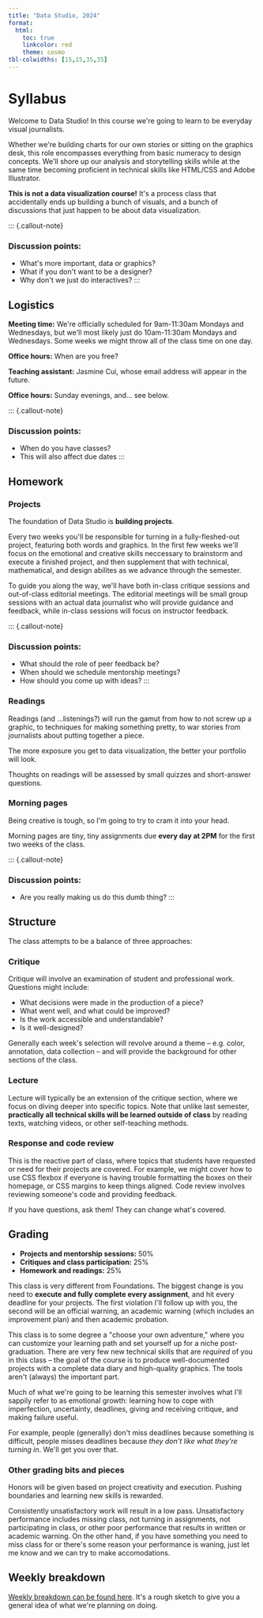 ```yaml
---
title: "Data Studio, 2024"
format:
  html:
    toc: true
    linkcolor: red
    theme: cosmo
tbl-colwidths: [15,15,35,35]
---
```


# Syllabus

Welcome to Data Studio! In this course we're going to learn to be everyday visual journalists.

Whether we're building charts for our own stories or sitting on the graphics desk, this role encompasses everything from basic numeracy to design concepts. We'll shore up our analysis and storytelling skills while at the same time becoming proficient in technical skills like HTML/CSS and Adobe Illustrator.

**This is not a data visualization course!** It's a process class that accidentally ends up building a bunch of visuals, and a bunch of discussions that just happen to be about data visualization.

::: {.callout-note}
### Discussion points:

- What's more important, data or graphics?
- What if you don't want to be a designer?
- Why don't we just do interactives?
:::

## Logistics

**Meeting time:** We're officially scheduled for 9am-11:30am Mondays and Wednesdays, but we'll most likely just do 10am-11:30am Mondays and Wednesdays. Some weeks we might throw all of the class time on one day.

**Office hours:** When are you free?

**Teaching assistant:** Jasmine Cui, whose email address will appear in the future.

**Office hours:** Sunday evenings, and... see below.

::: {.callout-note}
### Discussion points:

- When do you have classes?
- This will also affect due dates
:::

## Homework

### Projects

The foundation of Data Studio is **building projects**.

Every two weeks you'll be responsible for turning in a fully-fleshed-out project, featuring both words and graphics. In the first few weeks we'll focus on the emotional and creative skills neccessary to brainstorm and execute a finished project, and then supplement that with technical, mathematical, and design abilites as we advance through the semester.

To guide you along the way, we'll have both in-class critique sessions and out-of-class editorial meetings. The editorial meetings will be small group sessions with an actual data journalist who will provide guidance and feedback, while in-class sessions will focus on instructor feedback.

::: {.callout-note}
### Discussion points:

- What should the role of peer feedback be?
- When should we schedule mentorship meetings?
- How should you come up with ideas?
:::

### Readings

Readings (and ...listenings?) will run the gamut from how to not screw up a graphic, to techniques for making something pretty, to war stories from journalists about putting together a piece.

The more exposure you get to data visualization, the better your portfolio will look.

Thoughts on readings will be assessed by small quizzes and short-answer questions.

### Morning pages

Being creative is tough, so I'm going to try to cram it into your head.

Morning pages are tiny, tiny assignments due **every day at 2PM** for the first two weeks of the class.

::: {.callout-note}
### Discussion points:

- Are you really making us do this dumb thing?
:::


## Structure

The class attempts to be a balance of three approaches:

### Critique 

Critique will involve an examination of student and professional work. Questions might include:

- What decisions were made in the production of a piece?
- What went well, and what could be improved?
- Is the work accessible and understandable?
- Is it well-designed?

Generally each week's selection will revolve around a theme – e.g. color, annotation, data collection – and will provide the background for other sections of the class.

### Lecture

Lecture will typically be an extension of the critique section, where we focus on diving deeper into specific topics. Note that unlike last semester, **practically all technical skills will be learned outside of class** by reading texts, watching videos, or other self-teaching methods.

### Response and code review

This is the reactive part of class, where topics that students have requested or need for their projects are covered. For example, we might cover how to use CSS flexbox if everyone is having trouble formatting the boxes on their homepage, or CSS margins to keep things aligned. Code review involves reviewing someone's code and providing feedback.

If you have questions, ask them! They can change what's covered.

## Grading

* **Projects and mentorship sessions:** 50%
* **Critiques and class participation:** 25%
* **Homework and readings:** 25%

This class is very different from Foundations. The biggest change is you need to **execute and fully complete every assignment**, and hit every deadline for your projects. The first violation I'll follow up with you, the second will be an official warning, an academic warning (which includes an improvement plan) and then academic probation.

This class is to some degree a "choose your own adventure," where you can customize your learning path and set yourself up for a niche post-graduation. There are very few new technical skills that are *required* of you in this class – the goal of the course is to produce well-documented projects with a complete data diary and high-quality graphics. The tools aren't (always) the important part.

Much of what we're going to be learning this semester involves what I'll sappily refer to as emotional growth: learning how to cope with imperfection, uncertainty, deadlines, giving and receiving critique, and making failure useful.

For example, people (generally) don't miss deadlines because something is difficult, people misses deadlines because _they don't like what they're turning in_. We'll get you over that.

### Other grading bits and pieces

Honors will be given based on project creativity and execution. Pushing boundaries and learning new skills is rewarded.

Consistently unsatisfactory work will result in a low pass. Unsatisfactory performance includes missing class, not turning in assignments, not participating in class, or other poor performance that results in written or academic warning. On the other hand, if you have something you need to miss class for or there's some reason your performance is waning, just let me know and we can try to make accomodations.

## Weekly breakdown

[Weekly breakdown can be found here](https://docs.google.com/spreadsheets/d/170Cp6Rh64rixvYbQsmhlE4QOc1uc_qzFaebvT_HmY4U/edit?usp=sharing). It's a rough sketch to give you a general idea of what we're planning on doing.